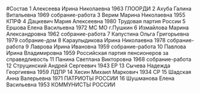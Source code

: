 #Состав
1 Алексеева Ирина Николаевна 1963 ГЛООРДИ
2 Ахуба Галина Витальевна 1969 собрание-работа
3 Верим Марина Николаевна 1955 КПРФ
4 Дацкевич Мария Алексеевна 1980 Трудовая партия России
5 Ершова Елена Васильевна 1972 МС МО г.Пушкин
6 Измайлова Марина Александровна 1962 собрание-работа
7 Капустина Ольга Григорьевна 1979 собрание-дом
8 Караулыдикова Ирина Николаевна 1978 собрание-работа
9 Лаврова Ирина Ивановна 1959 собрание-работа
10 Павлова Ирина Владимировна 1959 Российская партия пенсионеров за справедливость
11 Панина Светлана Викторовна 1968 собрание-работа
12 Струцинский Андрей Сергеевич 1943 ЕР
13 Сычева Надежда Георгиевна 1959 ЛДПР
14 Хесин Михаил Маркович 1934 СР
15 Шадская Анна Валерьевна 1971 ПАТРИОТЫ РОССИИ
16 Шушманова Елена Васильевна 1953 КОММУНИСТЫ РОССИИ
